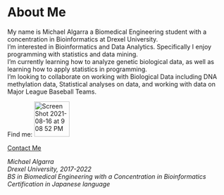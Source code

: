 # About Me 
My name is Michael Algarra a Biomedical Engineering student with a concentration in Bioinformatics at Drexel University.  
I’m interested in Bioinformatics and Data Analytics. Specifically I enjoy programming with statistics and data mining.  
I’m currently learning how to analyze genetic biological data, as well as learning how to apply statistics in programming.   
I’m looking to collaborate on working with Biological Data including DNA methylation data, Statistical analyses on data, and working with data on Major League Baseball Teams.  

Find me:
[<img width="80" alt="Screen Shot 2021-08-16 at 9 08 52 PM" src="https://user-images.githubusercontent.com/68628666/129647920-8b6c649d-4162-4e08-9c3c-59421d6a07ca.png">](https://www.linkedin.com/in/michael-algarra-764483160/)

[Contact Me](mja353@drexel.edu)

*Michael Algarra  
Drexel University, 2017-2022  
BS in Biomedical Engineering with a Concentration in Bioinformatics  
Certification in Japanese language*

<!---
MichaelAlgarra/MichaelAlgarra is a ✨ special ✨ repository because its `README.md` (this file) appears on your GitHub profile.
You can click the Preview link to take a look at your changes.
--->
